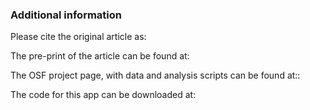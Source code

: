 ### Additional information

Please cite the original article as:

The pre-print of the article can be found at:

The OSF project page, with data and analysis scripts can be found at::

The code for this app can be downloaded at: